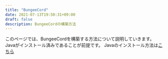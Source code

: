 ```yaml
---
title: "BungeeCord"
date: 2021-07-13T19:50:31+09:00
draft: false
description: BungeeCordの構築方法
---
```


このページでは、BungeeCordを構築する方法について説明していきます。  
Javaがインストール済みであることが前提です。
Javaのインストール方法は[こちら](/docs/java/)